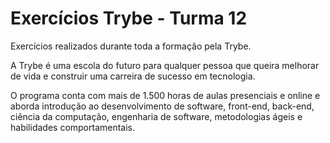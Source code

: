 # Exercícios Trybe - Turma 12
Exercícios realizados durante toda a formação pela Trybe.

A Trybe é uma escola do futuro para qualquer pessoa que queira melhorar de vida e construir uma carreira de sucesso em tecnologia.

O programa conta com mais de 1.500 horas de aulas presenciais e online e aborda introdução ao desenvolvimento de software, front-end, back-end,
ciência da computação, engenharia de software, metodologias ágeis e habilidades comportamentais.
